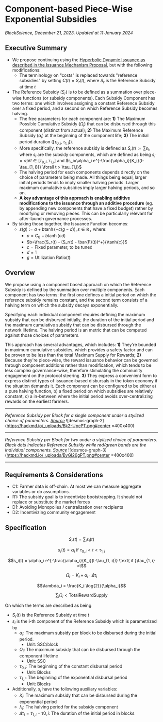 # Component-based Piece-Wise Exponential Subsidies 

*BlockScience, December 21, 2023. Updated at 11 January 2024*

## Executive Summary

- We propose continuing using the [Hyperbolic Dynamic Issuance as described in the Issuance Mechanism Proposal](/GUzjDVm0TW2CulWAbetBWA), but with the following modifications:
    - The terminology on "costs" is replaced towards "reference subsidies" by setting $C(t)=S_r(t)$, where $S_r$ is the Reference Subsidy at time $t$
- The Reference Subsidy ($S_r$) is to be defined as a summation over piece-wise functions (or subsidy components). Each Subsidy Component has two terms: one which involves assigning a constant Reference Subsidy over a fixed period, and a second on which Reference Subsidy becomes halving.
    - The free parameters for each component are: **1)** The Maximum Possible Cumulative Subsidy ($\Omega_i$) that can be disbursed through this component (distinct from actual); **2)** The Maximum Reference Subsidy ($\alpha_i$) at the beginning of the component life; **3)** The initial period duration ($[\tau_{0, i},\tau_{1, i}]$).
    - More specifically, the reference subsidy is defined as $S_r(t):=\sum s_i$, where $s_i$ are the subsidy components, which are defined as being $s_i=\alpha_i \forall t \in [\tau_{0, i},\tau_{1, i}]$ and $s_i=\alpha_i e^{-\frac{\alpha_i}{K_i}(t-\tau_{1, i})} \forall t > \tau_{1,i}$
    - The halving period for each components depends directly on the choice of parameters being made. All things being equal, larger initial periods tends to imply smaller halving periods. Larger maximum cumulative subsidies imply larger halving periods, and so on.
    - **A key advantage of this approach is enabling additive modifications to the issuance through an additive procedure** (eg. by appending new components that have a fixed budget) rather by modifying or removing pieces. This can be particularly relevant for after-launch governance processes.
- By taking those together, the Issuance Function becomes:
    - $s(g) := a + b \tanh(-c(g - d)), s \in \mathbb{R}_+$ where:
        - $a=C_0-b \tanh (cd)$
        - $b=\frac{S_r(t) - (S_r(t) - \bar{F}(t))^+}{\tanh{c}}$
        - $c=\text{Fixed parameter, to be tuned}$
        - $d=1$
        - $g=\text{Utilization Ratio}(t)$

## Overview

We propose using a component based approach on which the Reference Subsidy is defined by the summation over multiple components. Each component has two terms: the first one defines a initial period on which the reference subsidy remains constant, and the second term consists of a halving term on which the subsidy decays exponentially. 

Specifying each individual component requires defining the maximum subsidy that can be disbursed initially, the duration of the initial period and the maximum cumulative subsidy that can be disbursed through the network lifetime. The halving period is an metric that can be computed against those choices of parameters.

This approach has several advantages, which includes: **1)** They're bounded in maximum cumulative subsidies, which provides a safety factor and can be proven to be less than the total Maximum Supply for Rewards; **2)** Because they're piece-wise, the reward issuance behavior can be governed through component additions rather than modification, which tends to be less complex governance-wise, therefore stimulating the community engagement on the protocol steering. **3)** They express a convenient form to express distinct types of issuance-based disbursals in the token economy if the situation demands it. Each component can be configured to be either a) a pure halving function, b) a fixed period on which subsidies are relatively constant, c) a in-between where the initial period avoids over-centralizing rewards on the earliest farmers.


---
*Reference Subsidy per Block for a single component under a stylized choice of parameters. [Source](https://www.desmos.com/calculator/tgdkgx3gdh)* 
![desmos-graph-2](https://hackmd.io/_uploads/Bk2-UpePT.png#center =400x400)

---
*Reference Subsidy per Block for two under a stylized choice of parameters. Black dots indicates Reference Subsidy while red/green bands are the individual components. [Source](https://www.desmos.com/calculator/rgb6hx59l0)*
![desmos-graph-3](https://hackmd.io/_uploads/ByGl26gPT.png#center =400x400)

---

## Requirements & Considerations

- C1: Farmer data is off-chain. At most we can measure aggregate variables or do assumptions.
- R1: The subsidy goal is to incentivize bootstrapping. It should not replace or substitute the market forces
- D1: Avoiding Monopolies / centralization over recipients
- D2: Incentivizing community engagement 

## Specification

$$S_r(t) = \sum_i s_i(t)$$

$$s_i(t) = \alpha_i \text{          if }  \tau_{0, i}<t<\tau_{1, i}$$

$$s_i(t) = \alpha_i e^{-\frac{\alpha_i}{K_i}(t-\tau_{1, i})} \text{          if }\tau_{1, i}<t$$

$$\Omega_i = K_i + \alpha_i \cdot \Delta \tau_i$$

$$\lambda_i = \frac{K_i \log{2}}{\alpha_i}$$

$$\sum_i \Omega_i < \text{TotalRewardSupply}{}$$

On which the terms are described as being:
- $S_r(t)$ is the Reference Subsidy at time $t$ 
- $s_i$ is the i-th component of the Reference Subsidy which is parametrized by 
    - $\alpha_i$: The maximum subsidy per block to be disbursed during the initial period. 
        - Unit: SSC/block
    - $\Omega_i$: The maximum subsidy that can be disbursed through the component lifetime
        - Unit: SSC
    - $\tau_{0, i}$: The beginning of the constant disbursal period
        - Unit: Blocks
    - $\tau_{1, i}$: The beginning of the exponential disbursal period
        - Unit: Blocks
- Additionally, $s_i$ have the following auxiliary variables:
    - $K_i$: The maximum subsidy that can be disbursed during the exponential period
    - $\lambda_i$: The halving period for the subsidy component
    - $\Delta \tau_i=\tau_{1, i} - \tau{0, i}$: The duration of the initial period in blocks

